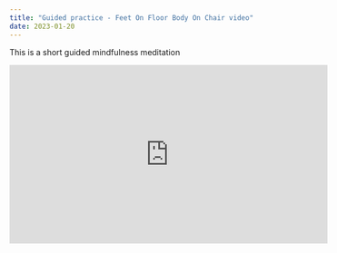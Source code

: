 ```yaml
---
title: "Guided practice - Feet On Floor Body On Chair video"
date: 2023-01-20
---
```

This is a short guided mindfulness meditation

<iframe width="560" height="315" src="https://www.youtube.com/embed/Znx7eXvAKX8?si=OAga1c9OAMzN20rS" title="YouTube video player" frameborder="0" allow="accelerometer; autoplay; clipboard-write; encrypted-media; gyroscope; picture-in-picture; web-share" referrerpolicy="strict-origin-when-cross-origin" allowfullscreen></iframe>
